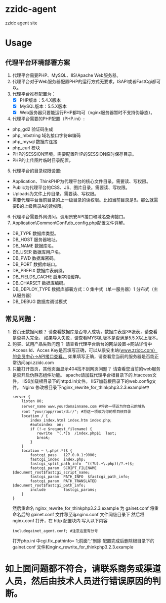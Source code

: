 # zzidc-agent
zzidc agent site

# Usage

## 代理平台环境部署方案
1. 代理平台需要PHP、MySQL、IIS\Apache Web服务器。
2. 代理平台对于Web服务器配置PHP的运行方式无要求。ISAPI或者FastCgi都可以。
3. 代理平台推荐配置为：
   - [x] PHP版本：5.4.X版本
   - [x] MySQL版本：5.5.X版本
   - [x] Web服务器只要能运行PHP都均可（nginx服务器暂时不支持伪静态）。
4. 代理平台需要的PHP配置（PHP.ini）:
  - php_gd2 验证码生成
  - php_mbstring 域名接口字符串编码
  - php_mysql 数据库连接
  - php_curl 模块
  - PHP的SESSION环境。需要配置PHP的SESSION临时保存目录。
  - PHP的上传图片临时目录配置。
5. 代理平台的目录权限设置:
  - Application、ThinkPHP为代理平台的核心文件目录。需要读、写权限。
  - Public为代理平台的CSS、JS、图片目录。需要读、写权限。
  - Uploads为文件上传目录。需要读、写权限。
  - 需要代理平台当前目录的上一级目录的读权限。比如当前目录是B。那么就需要B的上级目录A的读权限。
6. 代理平台需要外网访问。调用景安API接口和域名查询接口。
7. Application\Common\Conf\db_config.php配置文件详解。
  - DB_TYPE 数据库类型。
  - DB_HOST 服务器地址。
  - DB_NAME 数据库名。
  - DB_USER 数据库用户名。
  - DB_PWD 数据库密码。
  - DB_PORT 数据库端口。
  - DB_PREFIX 数据库表前缀。
  - DB_FIELDS_CACHE 启用字段缓存。
  - DB_CHARSET 数据库编码。
  - DB_DEPLOY_TYPE 数据库部署方式：0 集中式（单一服务器）1 分布式（主从服务器）
  - DB_DEBUG 数据库调试模式
## 常见问题：
1. 首页无数据问题？
   请查看数据库是否导入成功，数据库表是38张表，请查看是否导入完全。
   如果导入失败，请查看MYSQL版本是否满足5.5.X以上版本。
2. 购买、试用产品失败问题？
   请查看代理平台后台的网站设置->网站详情中Access Id、Acces Key是否填写正确，可以从景安主站(www.zzidc.com）的会员中心->API接口查看。
   如果填写正确，请查看您当前的服务器是否能正常访问api.zzidc.com
3. 只能打开首页，其他页面显示404找不到网页问题？
   请查看您当前的web服务是否开启伪静态组件功能。
   apache请加载代理平台根目录下的.htaccess文件。
   IIS6加载根目录下的httpd.ini文件。
   IIS7加载根目录下的web.config文件。
   Nginx 修改根目录下nginx_rewrite_for_thinkphp3.2.3.example中
   ```nginx
   server {
       listen 80;
       server_name www.yourdomainname.com #将这一项该为你自己的域名
       root "your/app/root/dir/"; #将这一项改为你的项目根目录
       location / {
           index index.html index.htm index.php;
           #autoindex  on;
           if (!-e $request_filename) {
              rewrite  ^(.*)$  /index.php$1  last;
              break;
           }
       }
       location ~ \.php(.*)$ {
           fastcgi_pass   127.0.0.1:9000;
           fastcgi_index  index.php;
           fastcgi_split_path_info  ^((?U).+\.php)(/?.+)$;
           fastcgi_param  SCRIPT_FILENAME  $document_root$fastcgi_script_name;
           fastcgi_param  PATH_INFO  $fastcgi_path_info;
           fastcgi_param  PATH_TRANSLATED  $document_root$fastcgi_path_info;
           include        fastcgi_params;
       }
   }
   ```
   然后重命名 nginx_rewrite_for_thinkphp3.2.3.example 为 gainet.conf
   将重命名后的 gainet.conf 文件移至与nginx.conf 文件同级目录下
   然后将 nginx.conf 打开，在 http 配置块内 写入以下内容 
   ```nginx
   includegainet_agent.conf; #注意这里有分号
   ```
   打开php.ini 中cgi.fix_pathinfo= 1;前面“;”删除
   配置完成后删除根目录下的gainet.conf 文件和nginx_rewrite_for_thinkphp3.2.3.example
# 如上面问题都不符合，请联系商务或渠道人员，然后由技术人员进行错误原因的判断。